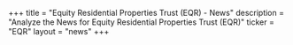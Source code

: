 +++
title = "Equity Residential Properties Trust (EQR) - News"
description = "Analyze the News for Equity Residential Properties Trust (EQR)"
ticker = "EQR"
layout = "news"
+++

